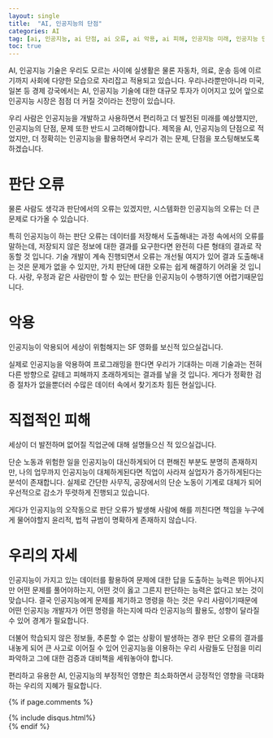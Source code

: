 ```yaml
---
layout: single
title:  "AI, 인공지능의 단점"
categories: AI
tag: [ai, 인공지능, ai 단점, ai 오류, ai 악용, ai 피해, 인공지능 미래, 인공지능 단점, 인공지능 사례]
toc: true
---
```





AI, 인공지능 기술은 우리도 모르는 사이에 실생활은 물론 자동차, 의료, 운송 등에 이르기까지 사회에 다양한 모습으로 자리잡고 적용되고 있습니다. 우리나라뿐만아니라 미국, 일본 등 경제 강국에서는 AI, 인공지능 기술에 대한 대규모 투자가 이어지고 있어 앞으로 인공지능 시장은 점점 더 커질 것이라는 전망이 있습니다.

우리 사람은 인공지능을 개발하고 사용하면서 편리하고 더 발전된 미래를 예상했지만, 인공지능의 단점, 문제 또한 반드시 고려해야합니다.  제목을 AI, 인공지능의 단점으로 적었지만, 더 정확히는 인공지능을 활용하면서 우리가 겪는 문제, 단점을 포스팅해보도록 하겠습니다.


# 판단 오류

물론 사람도 생각과 판단에서의 오류는 있겠지만, 시스템화한 인공지능의 오류는 더 큰 문제로 다가올 수 있습니다.

특히 인공지능이 하는 판단 오류는 데이터를 저장해서 도출해내는 과정 속에서의 오류를 말하는데, 저장되지 않은 정보에 대한 결과를 요구한다면 완전히 다른 형태의 결과로 작동할 것 입니다. 기술 개발이 계속 진행되면서 오류는 개선될 여지가 있어 결과 도출해내는 것은 문제가 없을 수 있지만, 가치 판단에 대한 오류는 쉽게 해결하기 어려울 것 입니다. 사랑, 우정과 같은 사람만이 할 수 있는 판단을 인공지능이 수행하기엔 어렵기때문입니다.


# 악용

인공지능이 악용되어 세상이 위험해지는 SF 영화를 보신적 있으실겁니다.

실제로 인공지능을 악용하여 프로그래밍을 한다면 우리가 기대하는 미래 기술과는 전혀 다른 방향으로 갈테고 피해까지 초래하게되는 결과를 낳을 것 입니다. 게다가 정확한 검증 절차가 없을뿐더러 수많은 데이터 속에서 찾기조차 힘든 현실입니다.


# 직접적인 피해

세상이 더 발전하며 없어질 직업군에 대해 설명들으신 적 있으실겁니다.

단순 노동과 위험한 일을 인공지능이 대신하게되어 더 편해진 부분도 분명히 존재하지만, 나의 업무까지 인공지능이 대체하게된다면 직업이 사라져 실업자가 증가하게된다는 분석이 존재합니다. 실제로 간단한 사무직, 공장에서의 단순 노동이 기계로 대체가 되어 우선적으로 감소가 뚜렷하게 진행되고 있습니다.

게다가 인공지능의 오작동으로 판단 오류가 발생해 사람에 해를 끼친다면 책임을 누구에게 물어야할지 윤리적, 법적 규범이 명확하게 존재하지 않습니다. 


# 우리의 자세

인공지능이 가지고 있는 데이터를 활용하여 문제에 대한 답을 도출하는 능력은 뛰어나지만 어떤 문제를 풀어야하는지, 어떤 것이 옳고 그른지 판단하는 능력은 없다고 보는 것이 맞습니다. 결국 인공지능에게 문제를 제기하고 명령을 하는 것은 우리 사람이기때문에 어떤 인공지능 개발자가 어떤 명령을 하는지에 따라 인공지능의 활용도, 성향이 달라질 수 있어 경계가 필요합니다.

더불어 학습되지 않은 정보들, 추론할 수 없는 상황이 발생하는 경우 판단 오류의 결과를 내놓게 되어 큰 사고로 이어질 수 있어 인공지능을 이용하는 우리 사람들도 단점을 미리 파악하고 그에 대한 검증과 대비책을 세워놓아야 합니다. 

편리하고 유용한 AI, 인공지능의 부정적인 영향은 최소화하면서 긍정적인 영향을 극대화하는 우리의 지혜가 필요합니다.

{% if page.comments %}
<div id="post-disqus" class="container">
{% include disqus.html%}
</div>
{% endif %}